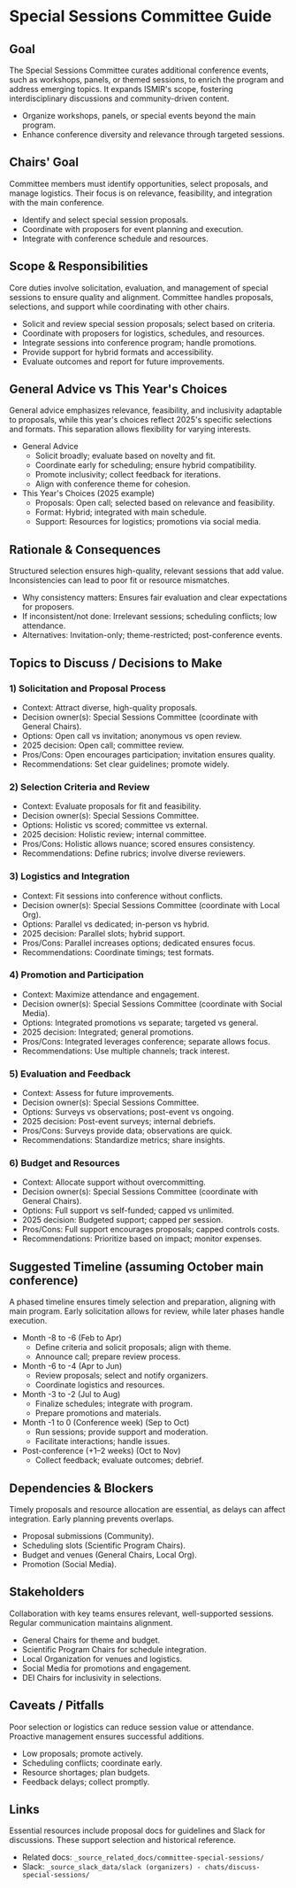 # Special Sessions Committee Guide

## Goal
The Special Sessions Committee curates additional conference events, such as workshops, panels, or themed sessions, to enrich the program and address emerging topics. It expands ISMIR's scope, fostering interdisciplinary discussions and community-driven content.

- Organize workshops, panels, or special events beyond the main program.
- Enhance conference diversity and relevance through targeted sessions.

## Chairs' Goal
Committee members must identify opportunities, select proposals, and manage logistics. Their focus is on relevance, feasibility, and integration with the main conference.

- Identify and select special session proposals.
- Coordinate with proposers for event planning and execution.
- Integrate with conference schedule and resources.

## Scope & Responsibilities
Core duties involve solicitation, evaluation, and management of special sessions to ensure quality and alignment. Committee handles proposals, selections, and support while coordinating with other chairs.

- Solicit and review special session proposals; select based on criteria.
- Coordinate with proposers for logistics, schedules, and resources.
- Integrate sessions into conference program; handle promotions.
- Provide support for hybrid formats and accessibility.
- Evaluate outcomes and report for future improvements.

## General Advice vs This Year's Choices
General advice emphasizes relevance, feasibility, and inclusivity adaptable to proposals, while this year's choices reflect 2025's specific selections and formats. This separation allows flexibility for varying interests.

- General Advice
  - Solicit broadly; evaluate based on novelty and fit.
  - Coordinate early for scheduling; ensure hybrid compatibility.
  - Promote inclusivity; collect feedback for iterations.
  - Align with conference theme for cohesion.
- This Year's Choices (2025 example)
  - Proposals: Open call; selected based on relevance and feasibility.
  - Format: Hybrid; integrated with main schedule.
  - Support: Resources for logistics; promotions via social media.

## Rationale & Consequences
Structured selection ensures high-quality, relevant sessions that add value. Inconsistencies can lead to poor fit or resource mismatches.

- Why consistency matters: Ensures fair evaluation and clear expectations for proposers.
- If inconsistent/not done: Irrelevant sessions; scheduling conflicts; low attendance.
- Alternatives: Invitation-only; theme-restricted; post-conference events.

## Topics to Discuss / Decisions to Make

### 1) Solicitation and Proposal Process
- Context: Attract diverse, high-quality proposals.
- Decision owner(s): Special Sessions Committee (coordinate with General Chairs).
- Options: Open call vs invitation; anonymous vs open review.
- 2025 decision: Open call; committee review.
- Pros/Cons: Open encourages participation; invitation ensures quality.
- Recommendations: Set clear guidelines; promote widely.

### 2) Selection Criteria and Review
- Context: Evaluate proposals for fit and feasibility.
- Decision owner(s): Special Sessions Committee.
- Options: Holistic vs scored; committee vs external.
- 2025 decision: Holistic review; internal committee.
- Pros/Cons: Holistic allows nuance; scored ensures consistency.
- Recommendations: Define rubrics; involve diverse reviewers.

### 3) Logistics and Integration
- Context: Fit sessions into conference without conflicts.
- Decision owner(s): Special Sessions Committee (coordinate with Local Org).
- Options: Parallel vs dedicated; in-person vs hybrid.
- 2025 decision: Parallel slots; hybrid support.
- Pros/Cons: Parallel increases options; dedicated ensures focus.
- Recommendations: Coordinate timings; test formats.

### 4) Promotion and Participation
- Context: Maximize attendance and engagement.
- Decision owner(s): Special Sessions Committee (coordinate with Social Media).
- Options: Integrated promotions vs separate; targeted vs general.
- 2025 decision: Integrated; general promotions.
- Pros/Cons: Integrated leverages conference; separate allows focus.
- Recommendations: Use multiple channels; track interest.

### 5) Evaluation and Feedback
- Context: Assess for future improvements.
- Decision owner(s): Special Sessions Committee.
- Options: Surveys vs observations; post-event vs ongoing.
- 2025 decision: Post-event surveys; internal debriefs.
- Pros/Cons: Surveys provide data; observations are quick.
- Recommendations: Standardize metrics; share insights.

### 6) Budget and Resources
- Context: Allocate support without overcommitting.
- Decision owner(s): Special Sessions Committee (coordinate with General Chairs).
- Options: Full support vs self-funded; capped vs unlimited.
- 2025 decision: Budgeted support; capped per session.
- Pros/Cons: Full support encourages proposals; capped controls costs.
- Recommendations: Prioritize based on impact; monitor expenses.

## Suggested Timeline (assuming October main conference)
A phased timeline ensures timely selection and preparation, aligning with main program. Early solicitation allows for review, while later phases handle execution.

- Month -8 to -6 (Feb to Apr)
  - Define criteria and solicit proposals; align with theme.
  - Announce call; prepare review process.
- Month -6 to -4 (Apr to Jun)
  - Review proposals; select and notify organizers.
  - Coordinate logistics and resources.
- Month -3 to -2 (Jul to Aug)
  - Finalize schedules; integrate with program.
  - Prepare promotions and materials.
- Month -1 to 0 (Conference week) (Sep to Oct)
  - Run sessions; provide support and moderation.
  - Facilitate interactions; handle issues.
- Post-conference (+1–2 weeks) (Oct to Nov)
  - Collect feedback; evaluate outcomes; debrief.

## Dependencies & Blockers
Timely proposals and resource allocation are essential, as delays can affect integration. Early planning prevents overlaps.

- Proposal submissions (Community).
- Scheduling slots (Scientific Program Chairs).
- Budget and venues (General Chairs, Local Org).
- Promotion (Social Media).

## Stakeholders
Collaboration with key teams ensures relevant, well-supported sessions. Regular communication maintains alignment.

- General Chairs for theme and budget.
- Scientific Program Chairs for schedule integration.
- Local Organization for venues and logistics.
- Social Media for promotions and engagement.
- DEI Chairs for inclusivity in selections.

## Caveats / Pitfalls
Poor selection or logistics can reduce session value or attendance. Proactive management ensures successful additions.

- Low proposals; promote actively.
- Scheduling conflicts; coordinate early.
- Resource shortages; plan budgets.
- Feedback delays; collect promptly.

## Links
Essential resources include proposal docs for guidelines and Slack for discussions. These support selection and historical reference.

- Related docs: `_source_related_docs/committee-special-sessions/`
- Slack: `_source_slack_data/slack (organizers) - chats/discuss-special-sessions/`
